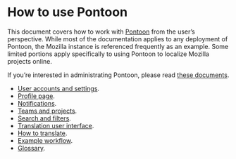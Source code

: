 # How to use Pontoon

This document covers how to work with [Pontoon](https://pontoon.mozilla.org/) from the user’s perspective. While most of the documentation applies to any deployment of Pontoon, the Mozilla instance is referenced frequently as an example. Some limited portions apply specifically to using Pontoon to localize Mozilla projects online.

If you’re interested in administrating Pontoon, please read [these documents](https://mozilla-l10n.github.io/documentation/tools/pontoon/index.html).

* [User accounts and settings](users.md).
* [Profile page](profile.md).
* [Notifications](notifications.md).
* [Teams and projects](teams_projects.md).
* [Search and filters](search_filters.md).
* [Translation user interface](ui.md).
* [How to translate](translate.md).
* [Example workflow](workflow.md).
* [Glossary](glossary.md).
